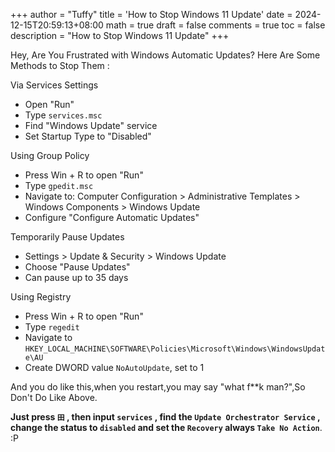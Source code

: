 +++
author = "Tuffy"
title = 'How to Stop Windows 11 Update'
date = 2024-12-15T20:59:13+08:00
math = true 
draft = false
comments = true
toc = false
description = "How to Stop Windows 11 Update"
+++

Hey, Are You Frustrated with Windows Automatic Updates? Here Are Some Methods to Stop Them :

Via Services Settings

- Open "Run"
- Type `services.msc`
- Find "Windows Update" service
- Set Startup Type to "Disabled"

Using Group Policy

- Press Win + R to open "Run"
- Type `gpedit.msc`
- Navigate to: Computer Configuration > Administrative Templates > Windows Components > Windows Update
- Configure "Configure Automatic Updates"

Temporarily Pause Updates

- Settings > Update & Security > Windows Update
- Choose "Pause Updates"
- Can pause up to 35 days

Using Registry

- Press Win + R to open "Run"
- Type `regedit`
- Navigate to `HKEY_LOCAL_MACHINE\SOFTWARE\Policies\Microsoft\Windows\WindowsUpdate\AU`
- Create DWORD value `NoAutoUpdate`, set to 1

And you do like this,when you restart,you may say "what f**k man?",So Don't Do Like Above.

**Just press `田` , then input `services` , find the `Update Orchestrator Service` , change the status to `disabled` and set the `Recovery` always `Take No Action`**. :P
